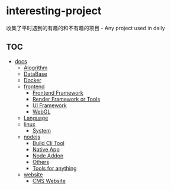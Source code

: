 # interesting-project
收集了平时遇到的有趣的和不有趣的项目 - Any project used in daily

## TOC
<!-- TOC -->
- [docs](./docs)
  - [Alogrithm](./docs/alogrithm.md)
  - [DataBase](./docs/db.md)
  - [Docker](./docs/docker.md)
  - [frontend](./docs/frontend)
    - [Frontend Framework](./docs/frontend/framework.md)
    - [Render Framework or Tools](./docs/frontend/render.md)
    - [UI Framework](./docs/frontend/ui.md)
    - [WebGL](./docs/frontend/webgl.md)
  - [Language](./docs/language.md)
  - [linux](./docs/linux)
    - [System](./docs/linux/system.md)
  - [nodejs](./docs/nodejs)
    - [Build Cli Tool](./docs/nodejs/build-cli-tool.md)
    - [Native App](./docs/nodejs/native-app.md)
    - [Node Addon](./docs/nodejs/node-addon.md)
    - [Others](./docs/nodejs/others.md)
    - [Tools for anything](./docs/nodejs/tools.md)
  - [website](./docs/website)
    - [CMS Website](./docs/website/cms.md)
<!-- /TOC -->
